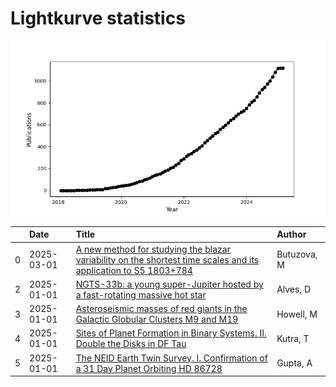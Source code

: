 
<h1>Lightkurve statistics</h1>
  
![publications](lightkurve-publications.png)  
  
|    | Date       | Title                                                                                                                                                                             | Author      |
|---:|:-----------|:----------------------------------------------------------------------------------------------------------------------------------------------------------------------------------|:------------|
|  0 | 2025-03-01 | [A new method for studying the blazar variability on the shortest time scales and its application to S5 1803+784](https://ui.adsabs.harvard.edu/abs/2025JHEAp..45...19B/abstract) | Butuzova, M |
|  2 | 2025-01-01 | [NGTS-33b: a young super-Jupiter hosted by a fast-rotating massive hot star](https://ui.adsabs.harvard.edu/abs/2025MNRAS.536.1538A/abstract)                                      | Alves, D    |
|  3 | 2025-01-01 | [Asteroseismic masses of red giants in the Galactic Globular Clusters M9 and M19](https://ui.adsabs.harvard.edu/abs/2025MNRAS.536.1389H/abstract)                                 | Howell, M   |
|  4 | 2025-01-01 | [Sites of Planet Formation in Binary Systems. II. Double the Disks in DF Tau](https://ui.adsabs.harvard.edu/abs/2025AJ....169...20K/abstract)                                     | Kutra, T    |
|  5 | 2025-01-01 | [The NEID Earth Twin Survey. I. Confirmation of a 31 Day Planet Orbiting HD 86728](https://ui.adsabs.harvard.edu/abs/2025AJ....169....1G/abstract)                                | Gupta, A    |
